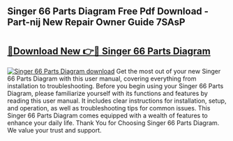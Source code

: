 ## Singer 66 Parts Diagram Free Pdf Download - Part-nij New Repair Owner Guide 7SAsP

# <h2><a href="http://dfl3w5.blite.top/?on=Singer+66+Parts+Diagram">🔗Download New 👉🔴 Singer 66 Parts Diagram</a></h2>

[![Singer 66 Parts Diagram download](https://i.imgur.com/lujVjoI.png)](http://dfl3w5.blite.top/?on=Singer+66+Parts+Diagram)
Get the most out of your new Singer 66 Parts Diagram with this user manual, covering everything from installation to troubleshooting. Before you begin using your Singer 66 Parts Diagram, please familiarize yourself with its functions and features by reading this user manual. It includes clear instructions for installation, setup, and operation, as well as troubleshooting tips for common issues. This Singer 66 Parts Diagram comes equipped with a wealth of features to enhance your daily life. Thank You for Choosing Singer 66 Parts Diagram. We value your trust and support.
